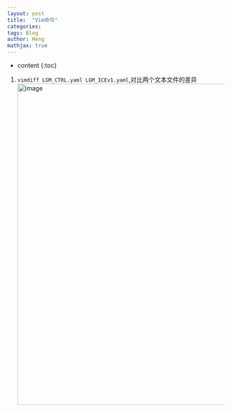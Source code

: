 ```yaml
---
layout: post
title:  "Vim命令"
categories: 
tags: Blog
author: Heng
mathjax: true
---
```


* content
{:toc}



1. `vimdiff LGM_CTRL.yaml LGM_ICEv1.yaml`,对比两个文本文件的差异
   <img width="1894" height="744" alt="image" src="https://github.com/user-attachments/assets/f82ebc0a-fc05-4be7-ab8e-9435d2953293" />      

